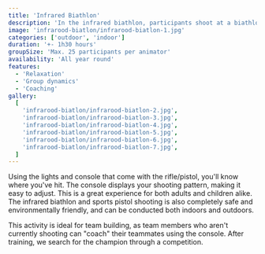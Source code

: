 ```yaml
---
title: 'Infrared Biathlon'
description: 'In the infrared biathlon, participants shoot at a biathlon target using converted biathlon rifles'
image: 'infrarood-biatlon/infrarood-biatlon-1.jpg'
categories: ['outdoor', 'indoor']
duration: '+- 1h30 hours'
groupSize: 'Max. 25 participants per animator'
availability: 'All year round'
features:
  - 'Relaxation'
  - 'Group dynamics'
  - 'Coaching'
gallery:
  [
    'infrarood-biatlon/infrarood-biatlon-2.jpg',
    'infrarood-biatlon/infrarood-biatlon-3.jpg',
    'infrarood-biatlon/infrarood-biatlon-4.jpg',
    'infrarood-biatlon/infrarood-biatlon-5.jpg',
    'infrarood-biatlon/infrarood-biatlon-6.jpg',
    'infrarood-biatlon/infrarood-biatlon-7.jpg',
  ]
---
```


Using the lights and console that come with the rifle/pistol, you'll know where you've hit. The console displays your shooting pattern, making it easy to adjust. This is a great experience for both adults and children alike. The infrared biathlon and sports pistol shooting is also completely safe and environmentally friendly, and can be conducted both indoors and outdoors.

This activity is ideal for team building, as team members who aren't currently shooting can "coach" their teammates using the console. After training, we search for the champion through a competition.
